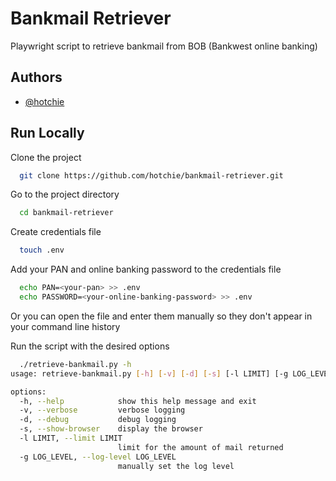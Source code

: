 
# Bankmail Retriever

Playwright script to retrieve bankmail from BOB (Bankwest online banking)


## Authors

- [@hotchie](https://www.github.com/hotchie)


## Run Locally

Clone the project

```bash
  git clone https://github.com/hotchie/bankmail-retriever.git
```

Go to the project directory

```bash
  cd bankmail-retriever
```

Create credentials file

```bash
  touch .env
```

Add your PAN and online banking password to the credentials file

```bash
  echo PAN=<your-pan> >> .env
  echo PASSWORD=<your-online-banking-password> >> .env
```

Or you can open the file and enter them manually so they don't appear in your command line history

Run the script with the desired options

```bash
  ./retrieve-bankmail.py -h
usage: retrieve-bankmail.py [-h] [-v] [-d] [-s] [-l LIMIT] [-g LOG_LEVEL]

options:
  -h, --help            show this help message and exit
  -v, --verbose         verbose logging
  -d, --debug           debug logging
  -s, --show-browser    display the browser
  -l LIMIT, --limit LIMIT
                        limit for the amount of mail returned
  -g LOG_LEVEL, --log-level LOG_LEVEL
                        manually set the log level

```
